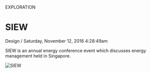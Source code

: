 <p class="type">EXPLORATION</p>

# SIEW

<p class="meta">Design  /  Saturday, November 12, 2016 4:28:49am</p>

SIEW is an annual energy conference event which discusses energy management held in Singapore.

![SIEW](https://farooq-agent.web.app/assets/images/works/details/138-siew/1-siew2017-web_design-small_desktop-home.jpg)
